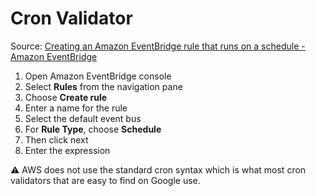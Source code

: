 # Cron Validator

Source:  [Creating an Amazon EventBridge rule that runs on a schedule - Amazon EventBridge](https://docs.aws.amazon.com/eventbridge/latest/userguide/eb-create-rule-schedule.html#eb-create-scheduled-rule)

1. Open Amazon EventBridge console
2. Select **Rules** from the navigation pane
3. Choose **Create rule**
4. Enter a name for the rule
5. Select the default event bus
6. For **Rule Type**, choose **Schedule**
7. Then click next
8. Enter the expression

⚠️ AWS does not use the standard cron syntax which is what most cron validators that are easy to find on Google use.